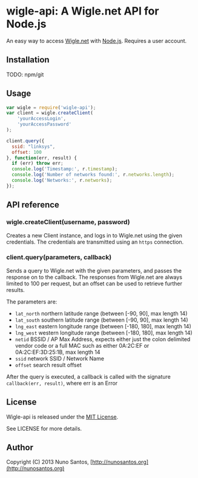 
# wigle-api: A Wigle.net API for Node.js

An easy way to access [Wigle.net](http://wigle.net) with [Node.js](http://nodejs.org). Requires a user account.


## Installation

TODO: npm/git

## Usage

```javascript
var wigle = require('wigle-api');
var client = wigle.createClient(
    'yourAccessLogin',
    'yourAccessPassword'
);

client.query({
  ssid: "linksys",
  offset: 100
}, function(err, result) {
  if (err) throw err;
  console.log('Timestamp:', r.timestamp);
  console.log('Number of networks found:', r.networks.length);
  console.log('Networks:', r.networks);
});
```

## API reference

### wigle.createClient(username, password)

Creates a new Client instance, and logs in to Wigle.net using the given credentials. The credentials are transmitted using an `https` connection.

### client.query(parameters, callback)

Sends a query to Wigle.net with the given parameters, and passes the response on to the callback. The responses from Wigle.net are always limited to 100 per request, but an offset can be used to retrieve further results.

The parameters are:
 * `lat_north` northern latitude range (between [-90, 90], max length 14)
 * `lat_south` southern latitude range (between [-90, 90], max length 14)
 * `lng_east` eastern longitude range (between [-180, 180], max length 14)
 * `lng_west` western longitude range (between [-180, 180], max length 14)
 * `netid` BSSID / AP Max Address, expects either just the colon delimited vendor code or a full MAC such as either 0A:2C:EF or 0A:2C:EF:3D:25:1B, max length 14
 * `ssid` network SSID / Network Name
 * `offset` search result offset

After the query is executed, a callback is called with the signature `callback(err, result)`, where err is an Error

## License

Wigle-api is released under the [MIT License](http://opensource.org/licenses/MIT).

See LICENSE for more details.

## Author

Copyright (C) 2013 Nuno Santos, [http://nunosantos.org](http://nunosantos.org)